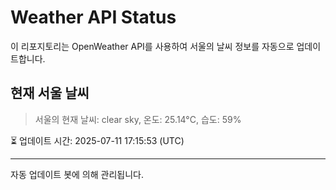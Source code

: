 
# Weather API Status

이 리포지토리는 OpenWeather API를 사용하여 서울의 날씨 정보를 자동으로 업데이트합니다.

## 현재 서울 날씨
> 서울의 현재 날씨: clear sky, 온도: 25.14°C, 습도: 59%

⏳ 업데이트 시간: 2025-07-11 17:15:53 (UTC)

---
자동 업데이트 봇에 의해 관리됩니다.
